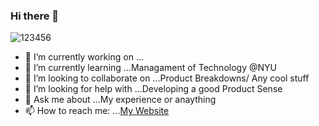 ### Hi there 👋

![123456](https://user-images.githubusercontent.com/50143610/162076961-b95102ec-4048-448e-a26f-aa620c09bdea.gif)


- 🔭 I’m currently working on ...
- 🌱 I’m currently learning ...Managament of Technology @NYU
- 👯 I’m looking to collaborate on ...Product Breakdowns/ Any cool stuff
- 🤔 I’m looking for help with ...Developing a good Product Sense
- 💬 Ask me about ...My experience or anaything
- 📫 How to reach me: ...[My Website](https://rishikeshgawde.github.io)
